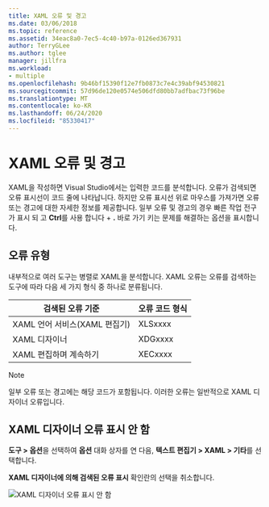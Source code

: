 ```yaml
---
title: XAML 오류 및 경고
ms.date: 03/06/2018
ms.topic: reference
ms.assetid: 34eac8a0-7ec5-4c40-b97a-0126ed367931
author: TerryGLee
ms.author: tglee
manager: jillfra
ms.workload:
- multiple
ms.openlocfilehash: 9b46bf15390f12e7fb0873c7e4c39abf94530821
ms.sourcegitcommit: 57d96de120e0574e506dfd80bb7adfbac73f96be
ms.translationtype: MT
ms.contentlocale: ko-KR
ms.lasthandoff: 06/24/2020
ms.locfileid: "85330417"
---
```

# <a name="xaml-errors-and-warnings"></a>XAML 오류 및 경고

XAML을 작성하면 Visual Studio에서는 입력한 코드를 분석합니다. 오류가 검색되면 오류 표시선이 코드 줄에 나타납니다. 하지만 오류 표시선 위로 마우스를 가져가면 오류 또는 경고에 대한 자세한 정보를 제공합니다. 일부 오류 및 경고의 경우 빠른 작업 전구가 표시 되 고 **Ctrl**를 사용 합니다 + **.** 바로 가기 키는 문제를 해결하는 옵션을 표시합니다.

## <a name="error-types"></a>오류 유형

내부적으로 여러 도구는 병렬로 XAML을 분석합니다. XAML 오류는 오류를 검색하는 도구에 따라 다음 세 가지 형식 중 하나로 분류됩니다.

|**검색된 오류 기준**|**오류 코드 형식**|
| - |-----------------|
|XAML 언어 서비스(XAML 편집기)|XLSxxxx|
|XAML 디자이너|XDGxxxx|
|XAML 편집하며 계속하기|XECxxxx|

> [!Note]
> 일부 오류 또는 경고에는 해당 코드가 포함됩니다. 이러한 오류는 일반적으로 XAML 디자이너 오류입니다.

## <a name="suppress-xaml-designer-errors"></a>XAML 디자이너 오류 표시 안 함

**도구 > 옵션**을 선택하여 **옵션** 대화 상자를 연 다음, **텍스트 편집기 > XAML > 기타**를 선택합니다.

**XAML 디자이너에 의해 검색된 오류 표시** 확인란의 선택을 취소합니다.

![XAML 디자이너 오류 표시 안 함](media/suppress_xaml_designer_errors.png)
